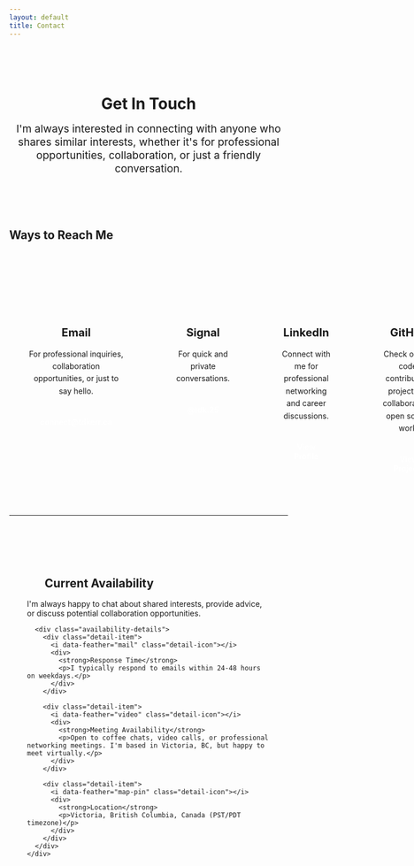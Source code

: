 ```yaml
---
layout: default
title: Contact
---
```


<div class="hero">
  <h1>Get In Touch</h1>
  <p>I'm always interested in connecting with anyone who shares similar interests, whether it's for professional opportunities, collaboration, or just a friendly conversation.</p>
</div>

## Ways to Reach Me

<div class="contact-grid">
  
  <div class="contact-card">
    <div class="contact-icon">
      <i data-feather="mail"></i>
    </div>
    <h3>Email</h3>
    <p>For professional inquiries, collaboration opportunities, or just to say hello.</p>
    <a href="mailto:connect@tdkerr.ca" class="contact-link">connect@tdkerr.ca</a>
  </div>

  <div class="contact-card">
    <div class="contact-icon">
      <i data-feather="message-circle"></i>
    </div>
    <h3>Signal</h3>
    <p>For quick and private conversations.</p>
    <div class="contact-link signal-handle">@tdk.25</div>
  </div>

  <div class="contact-card">
    <div class="contact-icon">
      <i data-feather="linkedin"></i>
    </div>
    <h3>LinkedIn</h3>
    <p>Connect with me for professional networking and career discussions.</p>
    <a href="https://ca.linkedin.com/in/tdkerr" target="_blank" rel="noopener" class="contact-link">View Profile</a>
  </div>

  <div class="contact-card">
    <div class="contact-icon">
      <i data-feather="github"></i>
    </div>
    <h3>GitHub</h3>
    <p>Check out my code, contribute to projects, or collaborate on open source work.</p>
    <a href="https://github.com/TDK250" target="_blank" rel="noopener" class="contact-link">View Projects</a>
  </div>



</div>

---

<div class="availability-section">
  <div class="availability-content">
    <div class="availability-info">
      <h2><i data-feather="clock" style="width: 24px; height: 24px; margin-right: 0.5rem;"></i>Current Availability</h2>
      <p>I'm always happy to chat about shared interests, provide advice, or discuss potential collaboration opportunities.</p>
      
      <div class="availability-details">
        <div class="detail-item">
          <i data-feather="mail" class="detail-icon"></i>
          <div>
            <strong>Response Time</strong>
            <p>I typically respond to emails within 24-48 hours on weekdays.</p>
          </div>
        </div>
        
        <div class="detail-item">
          <i data-feather="video" class="detail-icon"></i>
          <div>
            <strong>Meeting Availability</strong>
            <p>Open to coffee chats, video calls, or professional networking meetings. I'm based in Victoria, BC, but happy to meet virtually.</p>
          </div>
        </div>
        
        <div class="detail-item">
          <i data-feather="map-pin" class="detail-icon"></i>
          <div>
            <strong>Location</strong>
            <p>Victoria, British Columbia, Canada (PST/PDT timezone)</p>
          </div>
        </div>
      </div>
    </div>
  </div>
</div>

<style>
/* Contact Page Styles */
.hero {
  text-align: center;
  padding: 3rem 0;
  margin-bottom: 3rem;
}

.hero h1 {
  margin-bottom: 1rem;
  color: var(--text-primary);
}

.hero p {
  font-size: 1.2rem;
  color: var(--text-secondary);
  max-width: 600px;
  margin: 0 auto;
}

.contact-grid {
  display: grid;
  grid-template-columns: repeat(4, 1fr);
  gap: 1.5rem;
  margin: 2rem 0;
  max-width: 1200px;
  margin-left: auto;
  margin-right: auto;
}

.contact-card {
  background: var(--bg-secondary);
  border: 1px solid var(--border);
  border-radius: 0.75rem;
  padding: 2rem;
  text-align: center;
  transition: transform 0.3s ease, box-shadow 0.3s ease;
}

.contact-card:hover {
  transform: translateY(-4px);
  box-shadow: 0 8px 25px var(--shadow-hover);
}

.contact-icon {
  width: 60px;
  height: 60px;
  background: var(--accent);
  border-radius: 50%;
  display: flex;
  align-items: center;
  justify-content: center;
  margin: 0 auto 1.5rem;
  transition: transform 0.3s ease;
}

.contact-card:hover .contact-icon {
  transform: scale(1.1);
}

.contact-icon i {
  width: 28px;
  height: 28px;
  color: white;
  stroke-width: 2;
}

.contact-card h3 {
  color: var(--text-primary);
  margin-bottom: 1rem;
  font-size: 1.25rem;
}

.contact-card p {
  color: var(--text-secondary);
  margin-bottom: 1.5rem;
  line-height: 1.6;
}

.contact-link {
  display: inline-flex;
  align-items: center;
  background: var(--accent);
  color: white;
  padding: 0.75rem 1.5rem;
  border-radius: 0.5rem;
  text-decoration: none;
  font-weight: 600;
  transition: all 0.2s ease;
  gap: 0.5rem;
}

.contact-link:hover {
  background: var(--accent-hover);
  transform: translateY(-2px);
  color: white;
}

.availability-section {
  background: var(--bg-secondary);
  border-radius: 1rem;
  padding: 2rem;
  margin: 3rem 0;
  border: 1px solid var(--border);
  transition: transform 0.3s ease;
}

.availability-section:hover {
  transform: translateY(-2px);
}

.availability-content h2 {
  display: flex;
  align-items: center;
  color: var(--text-primary);
  margin-bottom: 1rem;
}

.availability-details {
  display: grid;
  gap: 1.5rem;
  margin-top: 2rem;
}

.detail-item {
  display: flex;
  align-items: flex-start;
  gap: 1rem;
  padding: 1rem;
  background: var(--bg-primary);
  border-radius: 0.5rem;
  border: 1px solid var(--border);
  transition: all 0.3s ease;
}

.detail-item:hover {
  transform: translateY(-1px);
  box-shadow: 0 4px 12px var(--shadow-hover);
}

.detail-icon {
  width: 20px;
  height: 20px;
  color: var(--accent);
  margin-top: 0.25rem;
  flex-shrink: 0;
}

.detail-item strong {
  display: block;
  color: var(--text-primary);
  margin-bottom: 0.25rem;
}

.detail-item p {
  margin: 0;
  color: var(--text-secondary);
  font-size: 0.9rem;
}

/* Mobile responsive */
@media (max-width: 768px) {
  .contact-grid {
    grid-template-columns: 1fr;
    gap: 1rem;
  }
  
  .contact-card {
    padding: 1.5rem;
  }
  
  .hero {
    padding: 2rem 1rem;
  }
  
  .hero h1 {
    font-size: 2rem;
  }
  
  .availability-section {
    padding: 1.5rem;
  }
  
  .detail-item {
    flex-direction: column;
    text-align: center;
    gap: 0.5rem;
  }
  
  .detail-icon {
    align-self: center;
  }
}
</style>

<script>
// Initialize Feather icons when page loads
document.addEventListener('DOMContentLoaded', function() {
  if (typeof feather !== 'undefined') {
    feather.replace();
  }
});
</script>
